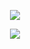 


<p align="center">
  <img src="https://github-readme-stats.vercel.app/api?username=DarmExplosion">
</p>

<p align="center">
  <img src="https://github-readme-stats.vercel.app/api/top-langs/?username=DarmExplosion&layout=compact">
</p>
